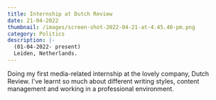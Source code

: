```yaml
---
title: Internship at Dutch Review
date: 21-04-2022
thumbnail: /images/screen-shot-2022-04-21-at-4.45.40-pm.png
category: Politics
description: |-
  (01-04-2022- present)
  Leiden, Netherlands.
---
```

Doing my first media-related internship at the lovely company, Dutch Review. I've learnt so much about different writing styles, content management and working in a professional environment.
